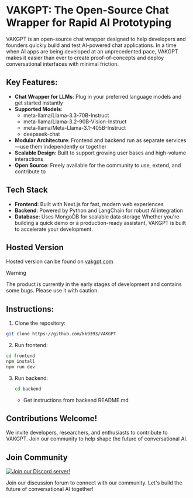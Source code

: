 # VAKGPT: The Open-Source Chat Wrapper for Rapid AI Prototyping

VAKGPT is an open-source chat wrapper designed to help developers and founders quickly build and test AI-powered chat applications. In a time when AI apps are being developed at an unprecedented pace, VAKGPT makes it easier than ever to create proof-of-concepts and deploy conversational interfaces with minimal friction.

## Key Features:

* **Chat Wrapper for LLMs**: Plug in your preferred language models and get started instantly
* **Supported Models**:  
  - meta-llama/Llama-3.3-70B-Instruct  
  - meta-llama/Llama-3.2-90B-Vision-Instruct  
  - meta-llama/Meta-Llama-3.1-405B-Instruct  
  - deepseek-chat
* **Modular Architecture**: Frontend and backend run as separate services—use them independently or together
* **Scalable Design**: Built to support growing user bases and high-volume interactions
* **Open Source**: Freely available for the community to use, extend, and contribute to

## Tech Stack

* **Frontend**: Built with Next.js for fast, modern web experiences
* **Backend**: Powered by Python and LangChain for robust AI integration
* **Database**: Uses MongoDB for scalable data storage
Whether you're building a quick demo or a production-ready assistant, VAKGPT is built to accelerate your development.

## Hosted Version

Hosted version can be found on [vakgpt.com](https://vakgpt.com)
> [!WARNING]
> The product is currently in the early stages of development and contains some bugs. Please use it with caution.


## Instructions:

1. Clone the repository:
```sh
git clone https://github.com/kk9393/VAKGPT
```


2. Run frontend:
```sh
cd frontend
npm install
npm run dev
```


3. Run backend:
    ```sh
    cd backend
    ```

    - Get instructions from backend README.md

## Contributions Welcome!

We invite developers, researchers, and enthusiasts to contribute to VAKGPT. Join our community to help shape the future of conversational AI.


## Join Community

[![Join our Discord server!](https://invidget.switchblade.xyz/3CS9a9YHfx)](https://discord.gg/3CS9a9YHfx)


Join our discussion forum to connect with our community. Let's build the future of conversational AI together!
